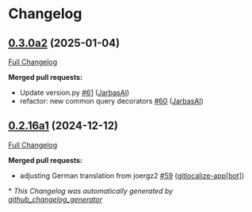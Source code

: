 # Changelog

## [0.3.0a2](https://github.com/OpenVoiceOS/ovos-skill-wolfie/tree/0.3.0a2) (2025-01-04)

[Full Changelog](https://github.com/OpenVoiceOS/ovos-skill-wolfie/compare/0.2.16a1...0.3.0a2)

**Merged pull requests:**

- Update version.py [\#61](https://github.com/OpenVoiceOS/ovos-skill-wolfie/pull/61) ([JarbasAl](https://github.com/JarbasAl))
- refactor: new common query decorators [\#60](https://github.com/OpenVoiceOS/ovos-skill-wolfie/pull/60) ([JarbasAl](https://github.com/JarbasAl))

## [0.2.16a1](https://github.com/OpenVoiceOS/ovos-skill-wolfie/tree/0.2.16a1) (2024-12-12)

[Full Changelog](https://github.com/OpenVoiceOS/ovos-skill-wolfie/compare/0.2.15...0.2.16a1)

**Merged pull requests:**

- adjusting German translation from joergz2 [\#59](https://github.com/OpenVoiceOS/ovos-skill-wolfie/pull/59) ([gitlocalize-app[bot]](https://github.com/apps/gitlocalize-app))



\* *This Changelog was automatically generated by [github_changelog_generator](https://github.com/github-changelog-generator/github-changelog-generator)*
